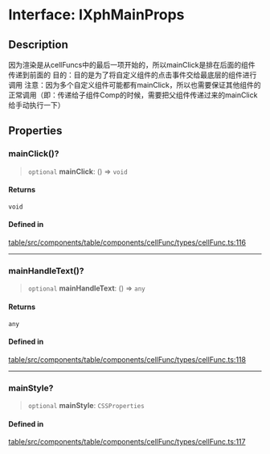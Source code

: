# Interface: IXphMainProps

## Description

因为渲染是从cellFuncs中的最后一项开始的，所以mainClick是排在后面的组件传递到前面的
目的：目的是为了将自定义组件的点击事件交给最底层的组件进行调用
注意：因为多个自定义组件可能都有mainClick，所以也需要保证其他组件的正常调用（即：传递给子组件Comp的时候，需要把父组件传递过来的mainClick给手动执行一下）

## Properties

### mainClick()?

> `optional` **mainClick**: () => `void`

#### Returns

`void`

#### Defined in

[table/src/components/table/components/cellFunc/types/cellFunc.ts:116](https://github.com/XiaoPiHong/xph-crud/blob/7515b2133578ebc5c9e01d24589011620605cd71/packages/table/src/components/table/components/cellFunc/types/cellFunc.ts#L116)

***

### mainHandleText()?

> `optional` **mainHandleText**: () => `any`

#### Returns

`any`

#### Defined in

[table/src/components/table/components/cellFunc/types/cellFunc.ts:118](https://github.com/XiaoPiHong/xph-crud/blob/7515b2133578ebc5c9e01d24589011620605cd71/packages/table/src/components/table/components/cellFunc/types/cellFunc.ts#L118)

***

### mainStyle?

> `optional` **mainStyle**: `CSSProperties`

#### Defined in

[table/src/components/table/components/cellFunc/types/cellFunc.ts:117](https://github.com/XiaoPiHong/xph-crud/blob/7515b2133578ebc5c9e01d24589011620605cd71/packages/table/src/components/table/components/cellFunc/types/cellFunc.ts#L117)

